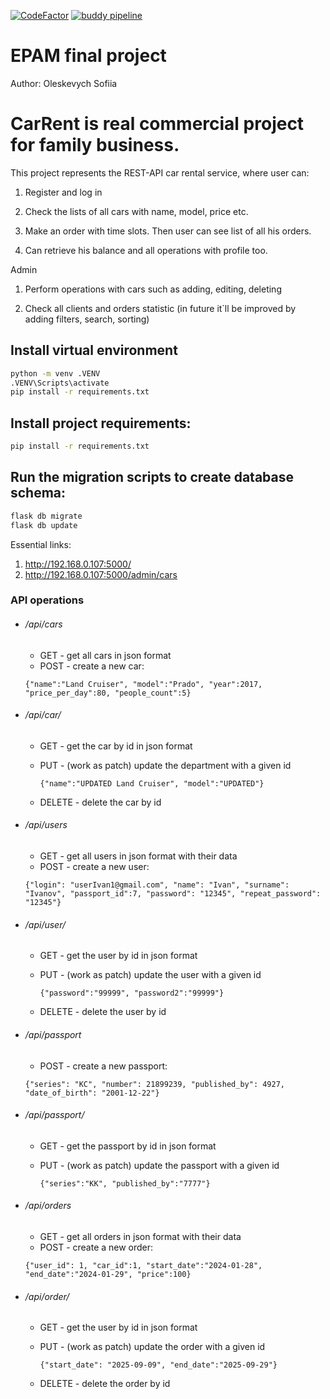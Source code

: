 [![CodeFactor](https://www.codefactor.io/repository/github/sofia-oles/epam_final_project/badge)](https://www.codefactor.io/repository/github/sofia-oles/epam_final_project)
[![buddy pipeline](https://app.buddy.works/epam/epam-final-project/pipelines/pipeline/369262/badge.svg?token=bd35b849fb1efc1a72d3acb47e2e043f49486cb88f011285b0b4678f72cff4d4 "buddy pipeline")](https://app.buddy.works/epam/epam-final-project/pipelines/pipeline/369262)

# EPAM final project
Author: Oleskevych Sofiia

# CarRent is real commercial project for family business.
This project represents the REST-API car rental service, where user can:

1. Register and log in

2. Check the lists of all cars with name, model, price etc.

3. Make an order with time slots. Then user can see list of all his orders.

4. Can retrieve his balance and all operations with profile too.


Admin

1. Perform operations with cars such as adding, editing, deleting

2. Check all clients and orders statistic (in future it`ll be improved by adding filters, search, sorting)


## Install virtual environment

```sh
python -m venv .VENV
.VENV\Scripts\activate
pip install -r requirements.txt
```

## Install project requirements:

```sh
pip install -r requirements.txt
```

## Run the migration scripts to create database schema:

```sh
flask db migrate
flask db update
```

Essential links:
   1) http://192.168.0.107:5000/
   2) http://192.168.0.107:5000/admin/cars

### API operations

* ###### /api/cars

    * GET - get all cars in json format
    * POST - create a new car:
    
    `{"name":"Land Cruiser", "model":"Prado", "year":2017, "price_per_day":80, "people_count":5}`

* ###### /api/car/<id>

    * GET - get the car by id in json format
    * PUT - (work as patch) update the department with a given id
      
      `{"name":"UPDATED Land Cruiser", "model":"UPDATED"}`
  
    * DELETE - delete the car by id
  
* ###### /api/users

    * GET - get all users in json format with their data
    * POST - create a new user:
    
    `{"login": "userIvan1@gmail.com", "name": "Ivan", "surname": "Ivanov", "passport_id":7, "password": "12345", "repeat_password": "12345"}`

* ###### /api/user/<id>

    * GET - get the user by id in json format
    * PUT - (work as patch) update the user with a given id
      
      `{"password":"99999", "password2":"99999"}`
  
    * DELETE - delete the user by id
  
  
* ###### /api/passport

    * POST - create a new passport:
    
    `{"series": "KC", "number": 21899239, "published_by": 4927, "date_of_birth": "2001-12-22"}`

* ###### /api/passport/<id>

    * GET - get the passport by id in json format
    * PUT - (work as patch) update the passport with a given id
      
      `{"series":"KK", "published_by":"7777"}`
 
 * ###### /api/orders

    * GET - get all orders in json format with their data
    * POST - create a new order:
    
    `{"user_id": 1, "car_id":1, "start_date":"2024-01-28", "end_date":"2024-01-29", "price":100}`

* ###### /api/order/<id>

    * GET - get the user by id in json format
    * PUT - (work as patch) update the order with a given id
      
      `{"start_date": "2025-09-09", "end_date":"2025-09-29"}`
  
    * DELETE - delete the order by id
